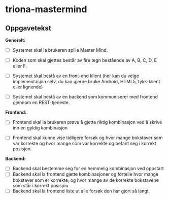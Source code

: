 # triona-mastermind


## Oppgavetekst
__Generelt:__
- [ ] Systemet skal la brukeren spille Master Mind.
- [ ] Koden som skal gjettes består av fire tegn bestående av A, B, C, D, E eller F.
- [ ] Systemet skal bestå av en front-end klient (her kan du velge implementasjon selv, du kan gjerne bruke Android, HTML5, tykk-klient eller lignende)
- [ ] Systemet skal bestå av en backend som kommuniserer med frontend gjennom en REST-tjeneste.

 
__Frontend:__
- [ ] Frontend skal la brukeren prøve å gjette riktig kombinasjon ved å skrive inn en gyldig kombinasjon
- [ ] Frontend skal kunne vise tidligere forsøk og hvor mange bokstaver som var korrekte og hvor mange som var korrekte og befant seg i korrekt posisjon.

 
__Backend:__
- [ ] Backend skal bestemme seg for en hemmelig kombinasjon ved oppstart
- [ ] Backend skal la frontend gjette kombinasjoner og fortelle hvor mange bokstaver som er korrekte, og hvor mange av de korrekte bokstavene som står i korrekt posisjon
- [ ] Backend skal la frontend liste ut alle forsøk den har gjort så langt. 
